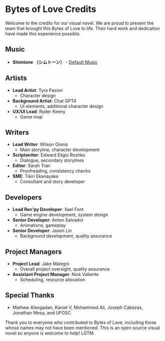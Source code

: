 # Bytes of Love Credits

Welcome to the credits for our visual novel. We are proud to present the team that brought this Bytes of Love to life. Their hard work and dedication have made this experience possible. 

## Music

- **Shimtone （シムトーン）** - [Default Music](https://dova-s.jp/bgm/play20356.html)

## Artists

- **Lead Artist**: Tyra Pasion
  - Character design
- **Background Artist**: Chat GPT4
  - UI elements, additional character design
- **UX/UI Lead**: Ryder Keeny
  - Game map

## Writers

- **Lead Writer**: Wilson Gionis
  - Main storyline, character development
- **Scriptwriter**: Edward Eligio Roshko
  - Dialogue, secondary storylines
- **Editor**: Sarah Tran
  - Proofreading, consistency checks
- **SME**: Tikiri Ekanayake
  - Consultant and story developer

## Developers

- **Lead Ren'py Developer**: Xael Font
  - Game engine development, system design
- **Senior Developer**: Anton Salvador
  - Animations, gameplay
- **Senior Developer**: Jason Lin
  - Background development, quality assurance

## Project Managers

- **Project Lead**: Jake Malegni
  - Overall project oversight, quality assurance
- **Assistant Project Manager**: Nick Valiente
  - Scheduling, resource allocation

## Special Thanks

- Mathew Alangadan, Kaniel V, Mohammed Ali, Joseph Cabezas, Jonathan Mesa, and UFOSC

Thank you to everyone who contributed to Bytes of Love, including those whose names may not have been mentioned. This is an open source visual novel so anyone is welcome to help! LGTM.


